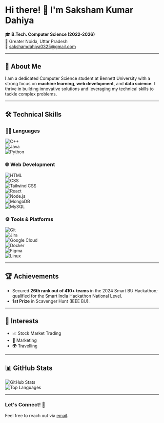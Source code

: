 # Hi there! 👋 I'm Saksham Kumar Dahiya  

🎓 **B.Tech. Computer Science (2022-2026)**  
📍 Greater Noida, Uttar Pradesh  
📧 [sakshamdahiya0325@gmail.com](mailto:sakshamdahiya0325@gmail.com)  

---

## 🚀 About Me
I am a dedicated Computer Science student at Bennett University with a strong focus on **machine learning**, **web development**, and **data science**. I thrive in building innovative solutions and leveraging my technical skills to tackle complex problems.  

---

## 🛠️ Technical Skills  

### 👨‍💻 **Languages**  
![C++](https://img.shields.io/badge/C++-00599C?style=flat-square&logo=c%2B%2B&logoColor=white)  
![Java](https://img.shields.io/badge/Java-007396?style=flat-square&logo=java&logoColor=white)  
![Python](https://img.shields.io/badge/Python-3776AB?style=flat-square&logo=python&logoColor=white)  

### 🌐 **Web Development**  
![HTML](https://img.shields.io/badge/HTML5-E34F26?style=flat-square&logo=html5&logoColor=white)  
![CSS](https://img.shields.io/badge/CSS3-1572B6?style=flat-square&logo=css3&logoColor=white)  
![Tailwind CSS](https://img.shields.io/badge/TailwindCSS-06B6D4?style=flat-square&logo=tailwindcss&logoColor=white)  
![React](https://img.shields.io/badge/React-20232A?style=flat-square&logo=react&logoColor=61DAFB)  
![Node.js](https://img.shields.io/badge/Node.js-339933?style=flat-square&logo=nodedotjs&logoColor=white)  
![MongoDB](https://img.shields.io/badge/MongoDB-4EA94B?style=flat-square&logo=mongodb&logoColor=white)  
![MySQL](https://img.shields.io/badge/MySQL-4479A1?style=flat-square&logo=mysql&logoColor=white)  

### ⚙️ **Tools & Platforms**  
![Git](https://img.shields.io/badge/Git-F05032?style=flat-square&logo=git&logoColor=white)  
![Jira](https://img.shields.io/badge/Jira-0052CC?style=flat-square&logo=jira&logoColor=white)  
![Google Cloud](https://img.shields.io/badge/Google%20Cloud-4285F4?style=flat-square&logo=google-cloud&logoColor=white)  
![Docker](https://img.shields.io/badge/Docker-2496ED?style=flat-square&logo=docker&logoColor=white)  
![Figma](https://img.shields.io/badge/Figma-F24E1E?style=flat-square&logo=figma&logoColor=white)  
![Linux](https://img.shields.io/badge/Linux-FCC624?style=flat-square&logo=linux&logoColor=black)  

---

## 🏆 Achievements
- Secured **26th rank out of 410+ teams** in the 2024 Smart BU Hackathon; qualified for the Smart India Hackathon National Level.  
- **1st Prize** in Scavenger Hunt (IEEE BU).  

---

## 🌟 Interests
- 📈 Stock Market Trading  
- 🎯 Marketing  
- 🌍 Travelling  

---

## 📊 GitHub Stats  
![GitHub Stats](https://github-readme-stats.vercel.app/api?username=yourusername&show_icons=true&theme=radical)  
![Top Languages](https://github-readme-stats.vercel.app/api/top-langs/?username=yourusername&layout=compact&theme=radical)

---

### Let's Connect! 🤝  
Feel free to reach out via [email](mailto:sakshamdahiya0325@gmail.com).
